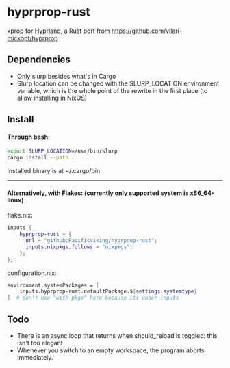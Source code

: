 # hyprprop-rust
xprop for Hyprland, a Rust port from https://github.com/vilari-mickopf/hyprprop

## Dependencies
- Only slurp besides what's in Cargo
- Slurp location can be changed with the SLURP_LOCATION environment variable, which is the whole point of the rewrite in the first place (to allow installing in NixOS)

## Install

#### Through bash:
```bash
export SLURP_LOCATION=/usr/bin/slurp
cargo install --path .
```
Installed binary is at ~/.cargo/bin

--------------------------------
#### Alternatively, with Flakes: (currently only supported system is x86_64-linux)

flake.nix:
```nix
inputs {
    hyprprop-rust = {
      url = "github:PacificViking/hyprprop-rust";
      inputs.nixpkgs.follows = "nixpkgs";
    };
};
```
configuration.nix:
```nix
environment.systemPackages = [
    inputs.hyprprop-rust.defaultPackage.${settings.systemtype}
]  # don't use "with pkgs" here because its under inputs

```

## Todo
- There is an async loop that returns when should_reload is toggled: this isn't too elegant
- Whenever you switch to an empty workspace, the program aborts immediately.
